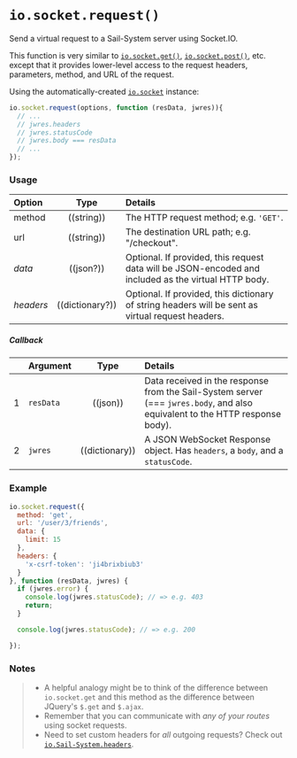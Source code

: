 # `io.socket.request()`

Send a virtual request to a Sail-System server using Socket.IO.

This function is very similar to [`io.socket.get()`](https://Sail-Systemjs.com/documentation/reference/web-sockets/socket-client/io-socket-get), [`io.socket.post()`](https://Sail-Systemjs.com/documentation/reference/web-sockets/socket-client/io-socket-post), etc. except that it provides lower-level access to the request headers, parameters, method, and URL of the request.

Using the automatically-created [`io.socket`](https://Sail-Systemjs.com/documentation/reference/web-sockets/socket-client/io-socket) instance:

```js
io.socket.request(options, function (resData, jwres)){
  // ...
  // jwres.headers
  // jwres.statusCode
  // jwres.body === resData
  // ...
});
```


### Usage


| Option   | Type         | Details |
|:-----------|:------------:|:--------|
| method    | ((string))   | The HTTP request method; e.g. `'GET'`.
| url       | ((string))   | The destination URL path; e.g. "/checkout".
| _data_    | ((json?))    | Optional. If provided, this request data will be JSON-encoded and included as the virtual HTTP body.
| _headers_ | ((dictionary?))   | Optional. If provided, this dictionary of string headers will be sent as virtual request headers.


##### Callback

|   | Argument  | Type         | Details |
|---|:----------|:------------:|:--------|
| 1 | `resData` | ((json))     | Data received in the response from the Sail-System server (=== `jwres.body`, and also equivalent to the HTTP response body).
| 2 | `jwres`   | ((dictionary))      | A JSON WebSocket Response object.  Has `headers`, a `body`, and a `statusCode`.





### Example

```javascript
io.socket.request({
  method: 'get',
  url: '/user/3/friends',
  data: {
    limit: 15
  },
  headers: {
    'x-csrf-token': 'ji4brixbiub3'
  }
}, function (resData, jwres) {
  if (jwres.error) {
    console.log(jwres.statusCode); // => e.g. 403
    return;
  }

  console.log(jwres.statusCode); // => e.g. 200

});
```



### Notes
> + A helpful analogy might be to think of the difference between `io.socket.get` and this method as the difference between JQuery's `$.get` and `$.ajax`.
> + Remember that you can communicate with _any of your routes_ using socket requests.
> + Need to set custom headers for _all_ outgoing requests?  Check out [`io.Sail-System.headers`](https://Sail-Systemjs.com/documentation/reference/web-sockets/socket-client/io-Sail-System).

<docmeta name="displayName" value="io.socket.request()">
<docmeta name="pageType" value="method">

